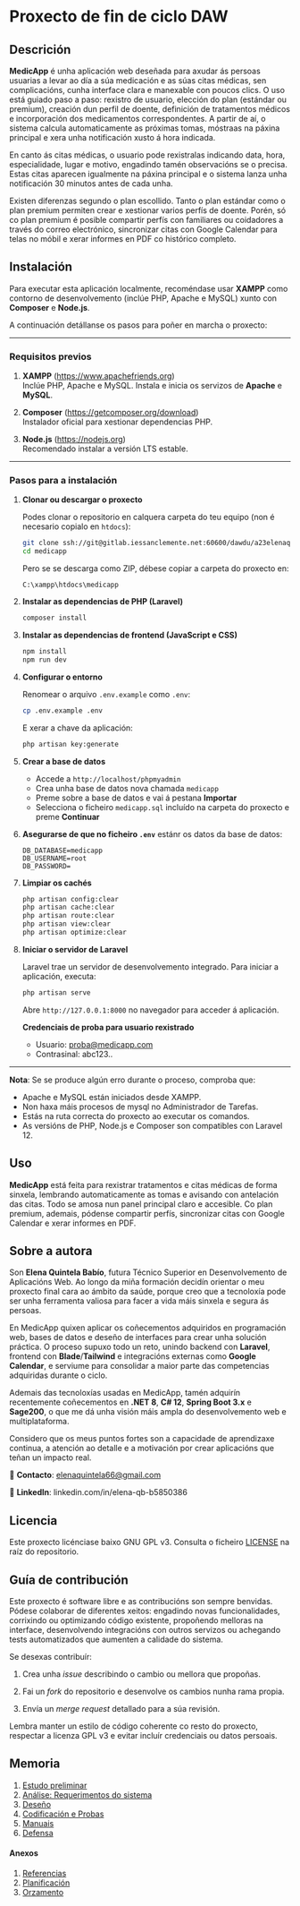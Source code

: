 # Proxecto de fin de ciclo DAW

## Descrición

**MedicApp** é unha aplicación web deseñada para axudar ás persoas usuarias a levar ao día a súa medicación e as súas citas médicas, sen complicacións, cunha interface clara e manexable con poucos clics. O uso está guiado paso a paso: rexistro de usuario, elección do plan (estándar ou premium), creación dun perfil de doente, definición de tratamentos médicos e incorporación dos medicamentos correspondentes. A partir de aí, o sistema calcula automaticamente as próximas tomas, móstraas na páxina principal e xera unha notificación xusto á hora indicada.

En canto ás citas médicas, o usuario pode rexistralas indicando data, hora, especialidade, lugar e motivo, engadindo tamén observacións se o precisa. Estas citas aparecen igualmente na páxina principal e o sistema lanza unha notificación 30 minutos antes de cada unha.

Existen diferenzas segundo o plan escollido. Tanto o plan estándar como o plan premium permiten crear e xestionar varios perfís de doente. Porén, só co plan premium é posible compartir perfís con familiares ou coidadores a través do correo electrónico, sincronizar citas con Google Calendar para telas no móbil e xerar informes en PDF co histórico completo.

## Instalación

Para executar esta aplicación localmente, recoméndase usar **XAMPP** como contorno de desenvolvemento (inclúe PHP, Apache e MySQL) xunto con **Composer** e **Node.js**.

A continuación detállanse os pasos para poñer en marcha o proxecto:

---

### Requisitos previos

1. **XAMPP** (https://www.apachefriends.org)  
   Inclúe PHP, Apache e MySQL. Instala e inicia os servizos de **Apache** e **MySQL**.

2. **Composer** (https://getcomposer.org/download)  
   Instalador oficial para xestionar dependencias PHP.

3. **Node.js** (https://nodejs.org)  
   Recomendado instalar a versión LTS estable.

---

### Pasos para a instalación

1. **Clonar ou descargar o proxecto**

   Podes clonar o repositorio en calquera carpeta do teu equipo (non é necesario copialo en `htdocs`):

   ```bash
   git clone ssh://git@gitlab.iessanclemente.net:60600/dawdu/a23elenaqb.git
   cd medicapp
   ```

   Pero se se descarga como ZIP, débese copiar a carpeta do proxecto en:

   ```
   C:\xampp\htdocs\medicapp
   ```

2. **Instalar as dependencias de PHP (Laravel)**

   ```bash
   composer install
   ```

3. **Instalar as dependencias de frontend (JavaScript e CSS)**

   ```bash
   npm install
   npm run dev
   ```

4. **Configurar o entorno**

   Renomear o arquivo `.env.example` como `.env`:

   ```bash
   cp .env.example .env
   ```

   E xerar a chave da aplicación:
 
   ```bash
   php artisan key:generate
   ```

5. **Crear a base de datos**

   - Accede a `http://localhost/phpmyadmin`
   - Crea unha base de datos nova chamada `medicapp`
   - Preme sobre a base de datos e vai á pestana **Importar**
   - Selecciona o ficheiro `medicapp.sql` incluído na carpeta do proxecto e preme **Continuar**

6. **Asegurarse de que no ficheiro `.env`** estánr os datos da base de datos:

   ```
   DB_DATABASE=medicapp
   DB_USERNAME=root
   DB_PASSWORD=
   ```

7. **Limpiar os cachés**

   ```bash
   php artisan config:clear
   php artisan cache:clear
   php artisan route:clear
   php artisan view:clear
   php artisan optimize:clear
   ```

8. **Iniciar o servidor de Laravel**

   Laravel trae un servidor de desenvolvemento integrado. Para iniciar a aplicación, executa:

   ```bash
   php artisan serve
   ```

   Abre `http://127.0.0.1:8000` no navegador para acceder á aplicación.

    **Credenciais de proba para usuario rexistrado**

    - Usuario: proba@medicapp.com
    - Contrasinal: abc123..

---

**Nota**: Se se produce algún erro durante o proceso, comproba que:
- Apache e MySQL están iniciados desde XAMPP.
- Non haxa máis procesos de mysql no Administrador de Tarefas.
- Estás na ruta correcta do proxecto ao executar os comandos.
- As versións de PHP, Node.js e Composer son compatibles con Laravel 12.

## Uso

**MedicApp** está feita para rexistrar tratamentos e citas médicas de forma sinxela, lembrando automaticamente as tomas e avisando con antelación das citas. Todo se amosa nun panel principal claro e accesible. Co plan premium, ademais, pódense compartir perfís, sincronizar citas con Google Calendar e xerar informes en PDF.

## Sobre a autora

Son **Elena Quintela Babío**, futura Técnico Superior en Desenvolvemento de Aplicacións Web. Ao longo da miña formación decidín orientar o meu proxecto final cara ao ámbito da saúde, porque creo que a tecnoloxía pode ser unha ferramenta valiosa para facer a vida máis sinxela e segura ás persoas.

En MedicApp quixen aplicar os coñecementos adquiridos en programación web, bases de datos e deseño de interfaces para crear unha solución práctica. O proceso supuxo todo un reto, unindo backend con **Laravel**, frontend con **Blade**/**Tailwind** e integracións externas como **Google Calendar**, e serviume para consolidar a maior parte das competencias adquiridas durante o ciclo.

Ademais das tecnoloxías usadas en MedicApp, tamén adquirín recentemente coñecementos en **.NET 8**, **C# 12**, **Spring Boot 3.x** e **Sage200**, o que me dá unha visión máis ampla do desenvolvemento web e multiplataforma. 

Considero que os meus puntos fortes son a capacidade de aprendizaxe continua, a atención ao detalle e a motivación por crear aplicacións que teñan un impacto real.

📧 **Contacto**: elenaquintela66@gmail.com

🔗 **LinkedIn**: linkedin.com/in/elena-qb-b5850386

## Licencia

Este proxecto licénciase baixo GNU GPL v3. Consulta o ficheiro [LICENSE](/LICENSE) na raíz do repositorio.

## Guía de contribución

Este proxecto é software libre e as contribucións son sempre benvidas. Pódese colaborar de diferentes xeitos: engadindo novas funcionalidades, corrixindo ou optimizando código existente, propoñendo melloras na interface, desenvolvendo integracións con outros servizos ou achegando tests automatizados que aumenten a calidade do sistema.

Se desexas contribuír:

1. Crea unha *issue* describindo o cambio ou mellora que propoñas.

2. Fai un *fork* do repositorio e desenvolve os cambios nunha rama propia.

3. Envía un *merge request* detallado para a súa revisión.

Lembra manter un estilo de código coherente co resto do proxecto, respectar a licenza GPL v3 e evitar incluír credenciais ou datos persoais.

## Memoria

1. [Estudo preliminar](doc/templates/1_estudo_preliminar.md)
2. [Análise: Requerimentos do sistema](doc/templates/2_analise.md)
3. [Deseño](doc/templates/3_deseno.md)
4. [Codificación e Probas](doc/templates/4_codificacion_probas.md)
5. [Manuais](doc/templates/5_manuais.md)
6. [Defensa](doc/templates/6_defensa_do_proxecto.md)

#### Anexos
1. [Referencias](doc/templates/a1_referencias.md)
1. [Planificación](doc/templates/a2_planificacion.md)
2. [Orzamento](doc/templates/a3_orzamento.md)
